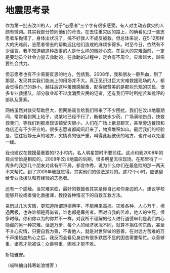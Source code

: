 # 地震思考录

作为第一批去汶川的人，对于“志愿者”三个字有很多感受。有人对主动去救灾的人颇有微词。其实我部分赞同他们的苛责。在去往重灾区的路上，的确看见过一些志愿者车抛锚了，身体出状况了，搞不好救人不成反被救。但总体来说，在5·12那样大的灾难前，志愿者带去的帮助远比他们造成的麻烦多得多。时至今日，依然有不少谣言，我不知道编这种故事的人是什么样的微妙心态。在巨大的灾难面前，一定是要动员全社会力量去救助的，在救助的过程中，定会有不周全。灾难越大，越需要社会共力。 

但志愿者也有不少需要反思的地方，包括我。2008年，我和朋友一腔热血，到了那里，发现其实我们能派上的用场并不大。真正见识过巨大灾难救援现场的人，都会觉得自己的渺小。越往后这种羞愧感越重，配得起赞美的是那些乐观的灾民，很多专业救援队，部分敬业却不过度消费灾民的记者，还有我们平时所挖苦和批评的部队及警察。 

网络虽然对救灾帮助巨大，但网络谣言给我们带来了不少困扰。我们在汶川地震期间，常常看到网上帖子，说某地已经不行了，断粮缺水少药，广场满地伤员，快救救我们。等我们到那发现该镇受灾很小，人们在广场上歇息聊天，甚至旁边餐馆和商店还有不少开业的。很多志愿者都闻讯赶来了，物资堆积如山。最后我们的经验是，往往寂静无声的地方，灾情真的很严重，叫得此起彼伏的地方，也许可以先缓一缓。 

我也建议在救援最重要的72小时内，名人明星暂时不要前往。这点和我2008年的观点恰恰是相反的。2008年汶川地震的后期，很多明星去往现场。在那里待了一周多的我那几个朋友对此有所不屑，都言作秀，说为什么你们在最危险的那一两天不来帮忙。到了2009年我就觉得，其实他们的做法是对的。这72个小时，应该留给专业救援队和有经验的志愿者。 

还有一个感触。当灾难来临，最好的救援者其实是你自己和你身边的人。建议学校能够开设或者强化救援课，教授各种情况下的自救互救方法。 

亲历过几次灾情，更知道所谓道德两字，不能用来高挂。灾难各种，人心万千，境遇两极，也许谁都是高尚者，谁也都是卑劣者。面对自我的苦难，他人的生死，很多时候，你和你以为的你并不一样。对我所不理解的他人进行道德审判是我们内心隐藏的另一种灾难。话退万步，每个人的经济状况不同，就算不捐任何东西，甚至不关心灾情，只要自我为善，不害他人，就是对世界做的慈善。在对远方苦难的万千声援热血热心之后，我反而会看见身边有很多默然不显的困苦需要帮忙。众善够重，诸恶才能被诛；众善够重，困难才能不难。 

祈福雅安。 

（喵咪摘自韩寒新浪博客 ）